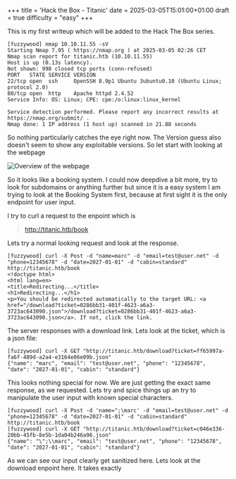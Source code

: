 +++
title = 'Hack the Box - Titanic'
date = 2025-03-05T15:01:00+01:00
draft = true
difficulty = "easy"
+++

This is my first writeup which will be added to the Hack The Box series.

```
[fuzzywood] nmap 10.10.11.55 -sV
Starting Nmap 7.95 ( https://nmap.org ) at 2025-03-05 02:26 CET
Nmap scan report for titanic.htb (10.10.11.55)
Host is up (0.13s latency).
Not shown: 998 closed tcp ports (conn-refused)
PORT   STATE SERVICE VERSION
22/tcp open  ssh     OpenSSH 8.9p1 Ubuntu 3ubuntu0.10 (Ubuntu Linux; protocol 2.0)
80/tcp open  http    Apache httpd 2.4.52
Service Info: OS: Linux; CPE: cpe:/o:linux:linux_kernel

Service detection performed. Please report any incorrect results at https://nmap.org/submit/ .
Nmap done: 1 IP address (1 host up) scanned in 21.88 seconds
```

So nothing particularly catches the eye right now. The Version guess also doesn't seem to show any exploitable versions. So let start with looking at the webpage

![Overview of the webpage](/images/htb-titanic/webpage.png)


So it looks like a booking system. I could now deepdive a bit more, try to look for subdomains or anything further but since it is a easy system I am trying to look at the Booking System first, because at first sight it is the only endpoint for user input.

I try to curl a request to the enpoint which is

>http://titanic.htb/book

Lets try a normal looking request and look at the response.

```
[fuzzywood] curl -X Post -d "name=marc" -d "email=test@user.net" -d "phone=12345678" -d "date=2027-01-01" -d "cabin=standard" http://titanic.htb/book
<!doctype html>
<html lang=en>
<title>Redirecting...</title>
<h1>Redirecting...</h1>
<p>You should be redirected automatically to the target URL: <a href="/download?ticket=0286bb31-401f-4623-a6a3-3723ac643090.json">/download?ticket=0286bb31-401f-4623-a6a3-3723ac643090.json</a>. If not, click the link.
```

The server responses with a download link. Lets look at the ticket, which is a json file:

```
[fuzzywood] curl -X GET "http://titanic.htb/download?ticket=ff65997a-fa6f-489d-a2a4-e3164e86e09b.json"
{"name": "marc", "email": "test@user.net", "phone": "12345678", "date": "2027-01-01", "cabin": "standard"}
```


This looks nothing special for now. We are just getting the exact same response, as we requested.
Lets try and spice things up an try to manipulate the user input with known special characters.


```
[fuzzywood] curl -X Post -d 'name=";\marc' -d "email=test@user.net" -d "phone=12345678" -d "date=2027-01-01" -d "cabin=standard" http://titanic.htb/book
[fuzzywood] curl -X GET "http://titanic.htb/download?ticket=c046e336-20bb-45fb-8e5b-1da04b246a96.json"
{"name": "\";\\marc", "email": "test@user.net", "phone": "12345678", "date": "2027-01-01", "cabin": "standard"}
```
As we can see our input clearly get sanitized here. Lets look at the download enpoint here. It takes exactly 


